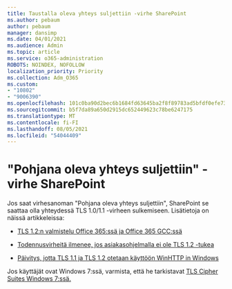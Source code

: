 ```yaml
---
title: Taustalla oleva yhteys suljettiin -virhe SharePoint
ms.author: pebaum
author: pebaum
manager: dansimp
ms.date: 04/01/2021
ms.audience: Admin
ms.topic: article
ms.service: o365-administration
ROBOTS: NOINDEX, NOFOLLOW
localization_priority: Priority
ms.collection: Adm_O365
ms.custom:
- "10802"
- "9006390"
ms.openlocfilehash: 101c0ba90d2bec6b1684fd63645ba2f8f89783ad5bfdf0efe739d31dfd951f66
ms.sourcegitcommit: b5f7da89a650d2915dc652449623c78be6247175
ms.translationtype: MT
ms.contentlocale: fi-FI
ms.lasthandoff: 08/05/2021
ms.locfileid: "54044409"
---
```

# <a name="the-underlying-connection-was-closed-error-in-sharepoint"></a>"Pohjana oleva yhteys suljettiin" -virhe SharePoint

Jos saat virhesanoman "Pohjana oleva yhteys suljettiin", SharePoint se saattaa olla yhteydessä TLS 1.0/1.1 -virheen sulkemiseen. Lisätietoja on näissä artikkeleissa:

- [TLS 1.2:n valmistelu Office 365:ssä ja Office 365 GCC:ssä](/microsoft-365/compliance/prepare-tls-1.2-in-office-365)

- [Todennusvirheitä ilmenee, jos asiakasohjelmalla ei ole TLS 1.2 -tukea](https://review.docs.microsoft.com/sharepoint/troubleshoot/administration/authentication-errors-tls12-support)

- [Päivitys, jotta TLS 1.1 ja TLS 1.2 otetaan käyttöön WinHTTP in Windows](https://support.microsoft.com/topic/update-to-enable-tls-1-1-and-tls-1-2-as-default-secure-protocols-in-winhttp-in-windows-c4bd73d2-31d7-761e-0178-11268bb10392)

Jos käyttäjät ovat Windows 7:ssä, varmista, että he tarkistavat [TLS Cipher Suites Windows 7:ssä.](/windows/win32/secauthn/tls-cipher-suites-in-windows-7)